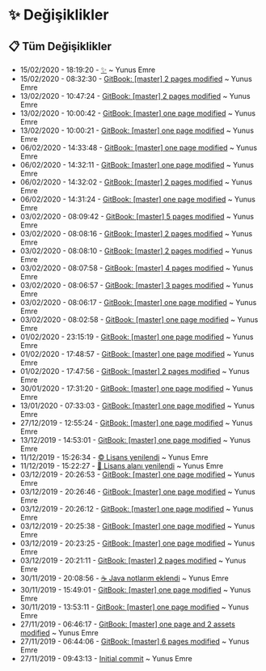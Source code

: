 # ✨ Değişiklikler

## 📋 Tüm Değişiklikler

- 15/02/2020 - 18:19:20 - [✨](https://github.com/YEmreAk/YEmoji/commit/d7601c64e3d8dd82c558cc9393a4273bb94fd92b?diff=split) ~ Yunus Emre
- 15/02/2020 - 08:32:30 - [GitBook: [master] 2 pages modified](https://github.com/YEmreAk/YEmoji/commit/1c9c9302b4a7dc27900c2959cd5b581b32fbee56?diff=split) ~ Yunus Emre
- 13/02/2020 - 10:47:24 - [GitBook: [master] 2 pages modified](https://github.com/YEmreAk/YEmoji/commit/1fbfac4614ba46c99f8d7768015d9276390e5137?diff=split) ~ Yunus Emre
- 13/02/2020 - 10:00:42 - [GitBook: [master] one page modified](https://github.com/YEmreAk/YEmoji/commit/736b1dc9916d0ed7c604dabce0d538be3749c4bd?diff=split) ~ Yunus Emre
- 13/02/2020 - 10:00:21 - [GitBook: [master] one page modified](https://github.com/YEmreAk/YEmoji/commit/834450e091cf1a6bf0c2d4359eba6f31d4eebb96?diff=split) ~ Yunus Emre
- 06/02/2020 - 14:33:48 - [GitBook: [master] one page modified](https://github.com/YEmreAk/YEmoji/commit/123c25b82b9119867bfbbbee3c851aae307af28b?diff=split) ~ Yunus Emre
- 06/02/2020 - 14:32:11 - [GitBook: [master] one page modified](https://github.com/YEmreAk/YEmoji/commit/1d0dcc1f247a5bc4c710da342c84f8fc8877547d?diff=split) ~ Yunus Emre
- 06/02/2020 - 14:32:02 - [GitBook: [master] 2 pages modified](https://github.com/YEmreAk/YEmoji/commit/2874f82f52acfb8304c77c6bd014e444a0d45994?diff=split) ~ Yunus Emre
- 06/02/2020 - 14:31:24 - [GitBook: [master] one page modified](https://github.com/YEmreAk/YEmoji/commit/3be520fbae9a62561091478fc0128185fd4d1083?diff=split) ~ Yunus Emre
- 03/02/2020 - 08:09:42 - [GitBook: [master] 5 pages modified](https://github.com/YEmreAk/YEmoji/commit/b4177ed5f3efbbe9e48045f6113cfe0266a1f078?diff=split) ~ Yunus Emre
- 03/02/2020 - 08:08:16 - [GitBook: [master] 2 pages modified](https://github.com/YEmreAk/YEmoji/commit/463006ca7c51bbdd90bab63304695a0dda0c5fe2?diff=split) ~ Yunus Emre
- 03/02/2020 - 08:08:10 - [GitBook: [master] 2 pages modified](https://github.com/YEmreAk/YEmoji/commit/38df0f6a72121a00b35ba9d9597656bb793c8518?diff=split) ~ Yunus Emre
- 03/02/2020 - 08:07:58 - [GitBook: [master] 4 pages modified](https://github.com/YEmreAk/YEmoji/commit/b2b6c92d481829ac2ffe37e7b846aea07126dc6e?diff=split) ~ Yunus Emre
- 03/02/2020 - 08:06:57 - [GitBook: [master] 3 pages modified](https://github.com/YEmreAk/YEmoji/commit/9f4b5a2a5741e769ecece80bf16dea5b25089f3b?diff=split) ~ Yunus Emre
- 03/02/2020 - 08:06:17 - [GitBook: [master] one page modified](https://github.com/YEmreAk/YEmoji/commit/f4e0dcd5bcc192eaedd4463bdd9691b1430c7499?diff=split) ~ Yunus Emre
- 03/02/2020 - 08:02:58 - [GitBook: [master] one page modified](https://github.com/YEmreAk/YEmoji/commit/bb15ea6645fd1418684c86b4abd1accff4c04806?diff=split) ~ Yunus Emre
- 01/02/2020 - 23:15:19 - [GitBook: [master] one page modified](https://github.com/YEmreAk/YEmoji/commit/375b524018d0fe88524b2eef94424f2659f6536c?diff=split) ~ Yunus Emre
- 01/02/2020 - 17:48:57 - [GitBook: [master] one page modified](https://github.com/YEmreAk/YEmoji/commit/0d8995c8feeaf0e5e436de8bef2149f5d51674e4?diff=split) ~ Yunus Emre
- 01/02/2020 - 17:47:56 - [GitBook: [master] 2 pages modified](https://github.com/YEmreAk/YEmoji/commit/85c3a421f3706ecde105cf84a7c5c65d98b6ebf6?diff=split) ~ Yunus Emre
- 30/01/2020 - 17:31:20 - [GitBook: [master] one page modified](https://github.com/YEmreAk/YEmoji/commit/8068463a572ec4f0307a17f1a6dbf38e0d1542a6?diff=split) ~ Yunus Emre
- 13/01/2020 - 07:33:03 - [GitBook: [master] one page modified](https://github.com/YEmreAk/YEmoji/commit/0a299ff5ca8f241a9801bee86773c96cd6e2a5de?diff=split) ~ Yunus Emre
- 27/12/2019 - 12:55:24 - [GitBook: [master] one page modified](https://github.com/YEmreAk/YEmoji/commit/cf237d95cfcdd888c16f7ae4b49e2cfb73845d1b?diff=split) ~ Yunus Emre
- 13/12/2019 - 14:53:01 - [GitBook: [master] one page modified](https://github.com/YEmreAk/YEmoji/commit/e102f04599d9bc835500aa264076215cde60e853?diff=split) ~ Yunus Emre
- 11/12/2019 - 15:26:34 - [©️ Lisans yenilendi](https://github.com/YEmreAk/YEmoji/commit/3a8506efe1f671c0bba657635140190222fe68ae?diff=split) ~ Yunus Emre
- 11/12/2019 - 15:22:27 - [📝 Lisans alanı yenilendi](https://github.com/YEmreAk/YEmoji/commit/b82e05f639a5af076798fa59c2423ef8d09a3898?diff=split) ~ Yunus Emre
- 03/12/2019 - 20:26:53 - [GitBook: [master] one page modified](https://github.com/YEmreAk/YEmoji/commit/2aafa083d5e594a4cdd48b55a5b4d1445bec4965?diff=split) ~ Yunus Emre
- 03/12/2019 - 20:26:46 - [GitBook: [master] one page modified](https://github.com/YEmreAk/YEmoji/commit/6c2f4c149c45bb5a8dc8276dcca9c68e38ac1c34?diff=split) ~ Yunus Emre
- 03/12/2019 - 20:26:12 - [GitBook: [master] one page modified](https://github.com/YEmreAk/YEmoji/commit/6e32ab072df13ed2be7fdd97b200c3886745210c?diff=split) ~ Yunus Emre
- 03/12/2019 - 20:25:38 - [GitBook: [master] one page modified](https://github.com/YEmreAk/YEmoji/commit/37760c342e88af8549a6e9bcde956ba7abe27b47?diff=split) ~ Yunus Emre
- 03/12/2019 - 20:23:25 - [GitBook: [master] one page modified](https://github.com/YEmreAk/YEmoji/commit/8e3cfa11bab92a26d219d7ecc278906fd5abfd71?diff=split) ~ Yunus Emre
- 03/12/2019 - 20:21:11 - [GitBook: [master] 2 pages modified](https://github.com/YEmreAk/YEmoji/commit/078848909c5527c2d0b86727ebb6392589eb4d57?diff=split) ~ Yunus Emre
- 30/11/2019 - 20:08:56 - [☕ Java notlarım eklendi](https://github.com/YEmreAk/YEmoji/commit/77abf498b3d73b5454750ca2bb9fb8784630b328?diff=split) ~ Yunus Emre
- 30/11/2019 - 15:49:01 - [GitBook: [master] one page modified](https://github.com/YEmreAk/YEmoji/commit/8ed0e608ab89940ec5ca930f5db777eadb56e135?diff=split) ~ Yunus Emre
- 30/11/2019 - 13:53:11 - [GitBook: [master] one page modified](https://github.com/YEmreAk/YEmoji/commit/b6fbd74eaee6b5ae66a19f8f837f9ae84881a95c?diff=split) ~ Yunus Emre
- 27/11/2019 - 06:46:17 - [GitBook: [master] one page and 2 assets modified](https://github.com/YEmreAk/YEmoji/commit/8c8a49573b31a270cee3e3b6d200cf6ac2058652?diff=split) ~ Yunus Emre
- 27/11/2019 - 06:44:06 - [GitBook: [master] 6 pages modified](https://github.com/YEmreAk/YEmoji/commit/751bc8cfff3369a0c739adc4ca187c419ad85054?diff=split) ~ Yunus Emre
- 27/11/2019 - 09:43:13 - [Initial commit](https://github.com/YEmreAk/YEmoji/commit/27b976eaa06fcefdc93b70109fcce05003d4b809?diff=split) ~ Yunus Emre